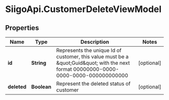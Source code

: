 # SiigoApi.CustomerDeleteViewModel

## Properties

Name | Type | Description | Notes
------------ | ------------- | ------------- | -------------
**id** | **String** | Represents the unique Id of customer, this value must be a \&quot;Guid\&quot;  with the next format 00000000-0000-0000-0000-000000000000 | [optional] 
**deleted** | **Boolean** | Represent the deleted status of customer | [optional] 


